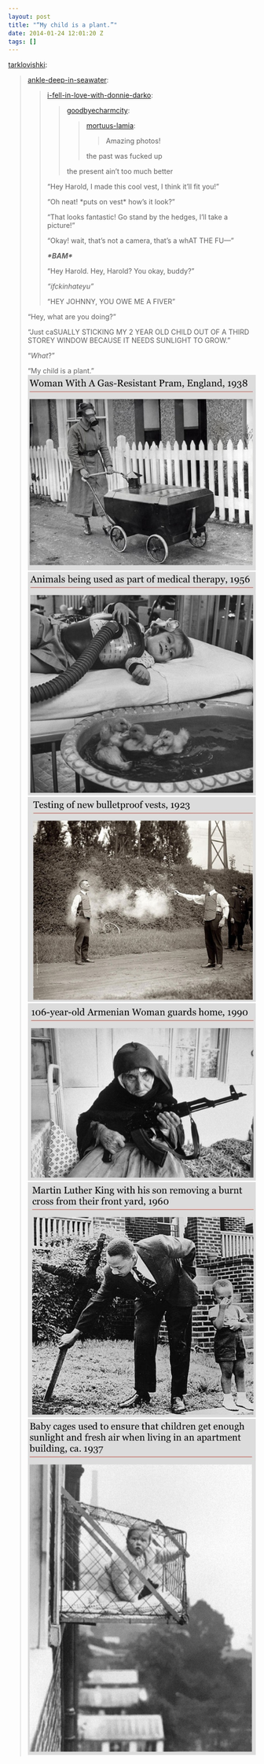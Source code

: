 ```yaml
---
layout: post
title: "“My child is a plant.”"
date: 2014-01-24 12:01:20 Z
tags: []
---
```

[tarklovishki](http://tarklovishki.tumblr.com/post/68545631643/ankle-deep-in-seawater):

> [ankle-deep-in-seawater](http://ankle-deep-in-seawater.tumblr.com/post/68531333677/i-fell-in-love-with-donnie-darko):
> 
> > [i-fell-in-love-with-donnie-darko](http://i-fell-in-love-with-donnie-darko.tumblr.com/post/68440895356):
> > 
> > > [goodbyecharmcity](http://goodbyecharmcity.tumblr.com/post/68387521709/mortuus-lamia-amazing-photos-the-past-was):
> > > 
> > > > [mortuus-lamia](http://mortuus-lamia.tumblr.com/post/68338351353):
> > > > 
> > > > > Amazing photos!
> > > > 
> > > > the past was fucked up
> > > 
> > > the present ain’t too much better
> > 
> > “Hey Harold, I made this cool vest, I think it’ll fit you!”
> > 
> > “Oh neat! \*puts on vest\* how’s it look?”
> > 
> > “That looks fantastic! Go stand by the hedges, I’ll take a picture!”
> > 
> > “Okay! wait, that’s not a camera, that’s a whAT THE FU—”
> > 
> > _**\*BAM\***_
> > 
> > “Hey Harold. Hey, Harold? You okay, buddy?”
> > 
> > _“ifckinhateyu”_
> > 
> > “HEY JOHNNY, YOU OWE ME A FIVER”
> 
> “Hey, what are you doing?”
> 
> “Just caSUALLY STICKING MY 2 YEAR OLD CHILD OUT OF A THIRD STOREY WINDOW BECAUSE IT NEEDS SUNLIGHT TO GROW.”
> 
> “_What_?”
> 
> “My child is a plant.”
![](/media/2014/01/74376277210_0.jpg)
![](/media/2014/01/74376277210_1.jpg)
![](/media/2014/01/74376277210_2.jpg)
![](/media/2014/01/74376277210_3.jpg)
![](/media/2014/01/74376277210_4.jpg)
![](/media/2014/01/74376277210_5.jpg)
